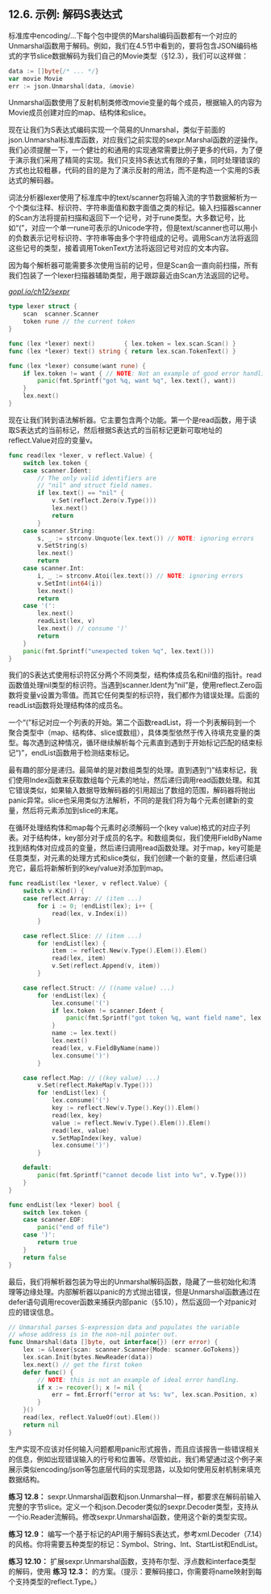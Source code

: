 ## 12.6. 示例: 解码S表达式

标准库中encoding/...下每个包中提供的Marshal编码函数都有一个对应的Unmarshal函数用于解码。例如，我们在4.5节中看到的，要将包含JSON编码格式的字节slice数据解码为我们自己的Movie类型（§12.3），我们可以这样做：

```Go
data := []byte{/* ... */}
var movie Movie
err := json.Unmarshal(data, &movie)
```

Unmarshal函数使用了反射机制类修改movie变量的每个成员，根据输入的内容为Movie成员创建对应的map、结构体和slice。

现在让我们为S表达式编码实现一个简易的Unmarshal，类似于前面的json.Unmarshal标准库函数，对应我们之前实现的sexpr.Marshal函数的逆操作。我们必须提醒一下，一个健壮的和通用的实现通常需要比例子更多的代码，为了便于演示我们采用了精简的实现。我们只支持S表达式有限的子集，同时处理错误的方式也比较粗暴，代码的目的是为了演示反射的用法，而不是构造一个实用的S表达式的解码器。

词法分析器lexer使用了标准库中的text/scanner包将输入流的字节数据解析为一个个类似注释、标识符、字符串面值和数字面值之类的标记。输入扫描器scanner的Scan方法将提前扫描和返回下一个记号，对于rune类型。大多数记号，比如“(”，对应一个单一rune可表示的Unicode字符，但是text/scanner也可以用小的负数表示记号标识符、字符串等由多个字符组成的记号。调用Scan方法将返回这些记号的类型，接着调用TokenText方法将返回记号对应的文本内容。

因为每个解析器可能需要多次使用当前的记号，但是Scan会一直向前扫描，所有我们包装了一个lexer扫描器辅助类型，用于跟踪最近由Scan方法返回的记号。

<u><i>gopl.io/ch12/sexpr</i></u>
```Go
type lexer struct {
	scan  scanner.Scanner
	token rune // the current token
}

func (lex *lexer) next()        { lex.token = lex.scan.Scan() }
func (lex *lexer) text() string { return lex.scan.TokenText() }

func (lex *lexer) consume(want rune) {
	if lex.token != want { // NOTE: Not an example of good error handling.
		panic(fmt.Sprintf("got %q, want %q", lex.text(), want))
	}
	lex.next()
}
```

现在让我们转到语法解析器。它主要包含两个功能。第一个是read函数，用于读取S表达式的当前标记，然后根据S表达式的当前标记更新可取地址的reflect.Value对应的变量v。

```Go
func read(lex *lexer, v reflect.Value) {
	switch lex.token {
	case scanner.Ident:
		// The only valid identifiers are
		// "nil" and struct field names.
		if lex.text() == "nil" {
			v.Set(reflect.Zero(v.Type()))
			lex.next()
			return
		}
	case scanner.String:
		s, _ := strconv.Unquote(lex.text()) // NOTE: ignoring errors
		v.SetString(s)
		lex.next()
		return
	case scanner.Int:
		i, _ := strconv.Atoi(lex.text()) // NOTE: ignoring errors
		v.SetInt(int64(i))
		lex.next()
		return
	case '(':
		lex.next()
		readList(lex, v)
		lex.next() // consume ')'
		return
	}
	panic(fmt.Sprintf("unexpected token %q", lex.text()))
}
```

我们的S表达式使用标识符区分两个不同类型，结构体成员名和nil值的指针。read函数值处理nil类型的标识符。当遇到scanner.Ident为“nil”是，使用reflect.Zero函数将变量v设置为零值。而其它任何类型的标识符，我们都作为错误处理。后面的readList函数将处理结构体的成员名。

一个“(”标记对应一个列表的开始。第二个函数readList，将一个列表解码到一个聚合类型中（map、结构体、slice或数组），具体类型依然于传入待填充变量的类型。每次遇到这种情况，循环继续解析每个元素直到遇到于开始标记匹配的结束标记“)”，endList函数用于检测结束标记。

最有趣的部分是递归。最简单的是对数组类型的处理。直到遇到“)”结束标记，我们使用Index函数来获取数组每个元素的地址，然后递归调用read函数处理。和其它错误类似，如果输入数据导致解码器的引用超出了数组的范围，解码器将抛出panic异常。slice也采用类似方法解析，不同的是我们将为每个元素创建新的变量，然后将元素添加到slice的末尾。

在循环处理结构体和map每个元素时必须解码一个(key value)格式的对应子列表。对于结构体，key部分对于成员的名字。和数组类似，我们使用FieldByName找到结构体对应成员的变量，然后递归调用read函数处理。对于map，key可能是任意类型，对元素的处理方式和slice类似，我们创建一个新的变量，然后递归填充它，最后将新解析到的key/value对添加到map。

```Go
func readList(lex *lexer, v reflect.Value) {
	switch v.Kind() {
	case reflect.Array: // (item ...)
		for i := 0; !endList(lex); i++ {
			read(lex, v.Index(i))
		}

	case reflect.Slice: // (item ...)
		for !endList(lex) {
			item := reflect.New(v.Type().Elem()).Elem()
			read(lex, item)
			v.Set(reflect.Append(v, item))
		}

	case reflect.Struct: // ((name value) ...)
		for !endList(lex) {
			lex.consume('(')
			if lex.token != scanner.Ident {
				panic(fmt.Sprintf("got token %q, want field name", lex.text()))
			}
			name := lex.text()
			lex.next()
			read(lex, v.FieldByName(name))
			lex.consume(')')
		}

	case reflect.Map: // ((key value) ...)
		v.Set(reflect.MakeMap(v.Type()))
		for !endList(lex) {
			lex.consume('(')
			key := reflect.New(v.Type().Key()).Elem()
			read(lex, key)
			value := reflect.New(v.Type().Elem()).Elem()
			read(lex, value)
			v.SetMapIndex(key, value)
			lex.consume(')')
		}

	default:
		panic(fmt.Sprintf("cannot decode list into %v", v.Type()))
	}
}

func endList(lex *lexer) bool {
	switch lex.token {
	case scanner.EOF:
		panic("end of file")
	case ')':
		return true
	}
	return false
}
```

最后，我们将解析器包装为导出的Unmarshal解码函数，隐藏了一些初始化和清理等边缘处理。内部解析器以panic的方式抛出错误，但是Unmarshal函数通过在defer语句调用recover函数来捕获内部panic（§5.10），然后返回一个对panic对应的错误信息。

```Go
// Unmarshal parses S-expression data and populates the variable
// whose address is in the non-nil pointer out.
func Unmarshal(data []byte, out interface{}) (err error) {
	lex := &lexer{scan: scanner.Scanner{Mode: scanner.GoTokens}}
	lex.scan.Init(bytes.NewReader(data))
	lex.next() // get the first token
	defer func() {
		// NOTE: this is not an example of ideal error handling.
		if x := recover(); x != nil {
			err = fmt.Errorf("error at %s: %v", lex.scan.Position, x)
		}
	}()
	read(lex, reflect.ValueOf(out).Elem())
	return nil
}
```

生产实现不应该对任何输入问题都用panic形式报告，而且应该报告一些错误相关的信息，例如出现错误输入的行号和位置等。尽管如此，我们希望通过这个例子来展示类似encoding/json等包底层代码的实现思路，以及如何使用反射机制来填充数据结构。

**练习 12.8：** sexpr.Unmarshal函数和json.Unmarshal一样，都要求在解码前输入完整的字节slice。定义一个和json.Decoder类似的sexpr.Decoder类型，支持从一个io.Reader流解码。修改sexpr.Unmarshal函数，使用这个新的类型实现。

**练习 12.9：** 编写一个基于标记的API用于解码S表达式，参考xml.Decoder（7.14）的风格。你将需要五种类型的标记：Symbol、String、Int、StartList和EndList。

**练习 12.10：** 扩展sexpr.Unmarshal函数，支持布尔型、浮点数和interface类型的解码，使用 **练习 12.3：** 的方案。（提示：要解码接口，你需要将name映射到每个支持类型的reflect.Type。）
